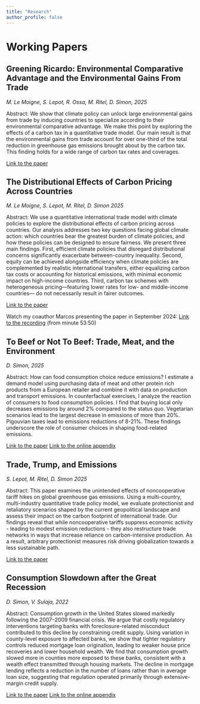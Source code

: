 ```yaml
---
title: "Research"
author_profile: false
---
```


# Working Papers


## Greening Ricardo: Environmental Comparative Advantage and the Environmental Gains From Trade

*M. Le Moigne, S. Lepot, R. Ossa, M. Ritel, D. Simon, 2025*

Abstract: We show that climate policy can unlock large environmental gains from trade by inducing countries to specialize according to their environmental comparative advantage. We make this point by exploring the effects of a carbon tax in a quantitative trade model. Our main result is that the environmental gains from trade account for over one-third of the total reduction in greenhouse gas emissions brought about by the carbon tax. This finding holds for a wide range of carbon tax rates and coverages.

[Link to the paper](https://www.econ.uzh.ch/dam/jcr:b47a7d51-2eb8-44ce-9612-ac7ad6677dcd/Greening%20Ricardo.pdf)


## The Distributional Effects of Carbon Pricing Across Countries


*M. Le Moigne, S. Lepot, M. Ritel, D. Simon 2025*

Abstract: We use a quantitative international trade model with climate policies to explore the distributional effects of carbon pricing across countries. Our analysis addresses two key questions facing global climate action: which countries bear the greatest burden of climate policies, and how these policies can be designed to ensure fairness. We present three main findings. First, efficient climate policies that disregard distributional concerns significantly exacerbate between-country inequality. Second, equity can be achieved alongside efficiency when climate policies are complemented by realistic international transfers, either equalizing carbon tax costs or accounting for historical emissions, with minimal economic impact on high-income countries. Third, carbon tax schemes with heterogeneous pricing—featuring lower rates for low- and middle-income countries— do not necessarily result in fairer outcomes.

[Link to the paper](https://github.com/simondzs/simondzs.github.io/blob/master/_media/The_Distributional_Effects_of_Carbon_Pricing.pdf)


Watch my coauthor Marcos presenting the paper in September 2024: [Link to the recording](https://www.youtube.com/watch?v=9p2SUzHtVDg&list=PL2gnsP0zo0wc1LEsaTJ--SZJgs-H6saK3&index=7) (from minute 53:50)

## To Beef or Not To Beef: Trade, Meat, and the Environment

*D. Simon, 2025*

Abstract: How can food consumption choice reduce emissions? I estimate a demand model using purchasing data of meat and other protein rich products from a European retailer and combine it with data on production and transport emissions. In counterfactual exercises, I analyze the reaction of consumers to food consumption policies. I find that buying local only decreases emissions by around 2% compared to the status quo. Vegetarian scenarios lead to the largest decrease in emissions of more than 20%. Pigouvian taxes lead to emissions reductions of 8-21%. These findings underscore the role of consumer choices in shaping food-related emissions.

[Link to the paper](https://github.com/simondzs/simondzs.github.io/blob/master/_media/simondzs-tme.pdf)
[Link to the online appendix](https://github.com/simondzs/simondzs.github.io/blob/master/_media/simondzs-tme-online-appendix.pdf)


## Trade, Trump, and Emissions

*S. Lepot, M. Ritel, D. Simon 2025*

Abstract: This paper examines the unintended effects of noncooperative tariff hikes on global greenhouse gas emissions. Using a multi-country, multi-industry quantitative trade policy model, we evaluate protectionist and retaliatory scenarios shaped by the current geopolitical landscape and assess their impact on the carbon footprint of international trade. Our findings reveal that while noncooperative tariffs suppress economic activity - leading to modest emission reductions - they also restructure trade networks in ways that increase reliance on carbon-intensive production. As a result, arbitrary protectionist measures risk driving globalization towards a less sustainable path.

[Link to the paper](https://github.com/simondzs/simondzs.github.io/blob/master/_media/lrs-trump-trade-emissions.pdf)

## Consumption Slowdown after the Great Recession

*D. Simon, V. Sulaja, 2022*

Abstract: Consumption growth in the United States slowed markedly following the 2007–2009 financial crisis. We argue that costly regulatory interventions targeting banks with foreclosure-related misconduct contributed to this decline by constraining credit supply. Using variation in county-level exposure to affected banks, we show that tighter regulatory controls reduced mortgage loan origination, leading to weaker house price recoveries and lower household wealth. We find that consumption growth slowed more in counties more exposed to these banks, consistent with a wealth effect transmitted through housing markets. The decline in mortgage lending reflects a reduction in the number of loans rather than in average loan size, suggesting that regulation operated primarily through extensive-margin credit supply.

[Link to the paper](https://github.com/simondzs/simondzs.github.io/blob/master/_media/simonsulaja-consumptionslowdown.pdf)
[Link to the online appendix](https://github.com/simondzs/simondzs.github.io/blob/master/_media/simonsulaja-consumptionslowdown-appendix.pdf)


<!-- # Work in Progress -->


